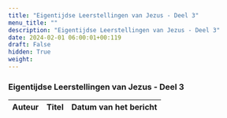 ```yaml
---
title: "Eigentijdse Leerstellingen van Jezus - Deel 3"
menu_title: ""
description: "Eigentijdse Leerstellingen van Jezus - Deel 3"
date: 2024-02-01 06:00:01+00:119
draft: False
hidden: True
weight:
---
```

### Eigentijdse Leerstellingen van Jezus - Deel 3

**Auteur** | **Titel** | **Datum van het bericht**
---|---|---
